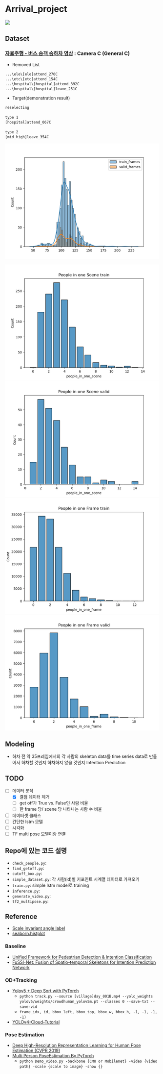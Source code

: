 # Arrival_project
![](./assets/poster.png)

## Dataset
### [자율주행 - 버스 승객 승하차 영상](https://aihub.or.kr/aidata/34166) : Camera C (General C)
- Removed List
```
...\ele\[ele]attend_270C
...\etc\[etc]attend_154C
...\hospital\[hospital]attend_392C
...\hospital\[hospital]leave_251C
```
- Target(demonstration result)

```
reselecting

type 1
[hospital]attend_067C

type 2
[mid_high]leave_354C

```
![](./assets/check_frame.png)

![](./assets/people_in_one_scene_train.png)
![](./assets/people_in_one_scene_valid.png)
![](./assets/people_in_one_frame_train.png)
![](./assets/people_in_one_frame_valid.png)

## Modeling
- 하차 전 약 35프레임에서의 각 사람의 skeleton data를 time series data로 만들어서 하차할 것인지 하차하지 않을 것인지 Intention Prediction

## TODO
- [ ] 데이터 분석
    - [x] 결점 데이터 제거
    - [ ] get off가 True vs. False인 사람 비율
    - [ ] 한 frame 당/ scene 당 나타나는 사람 수 비율
- [ ] 데이터셋 클래스
- [ ] 간단한 lstm 모델
- [ ] 시각화
- [ ] TF multi pose 모델이랑 연결

## Repo에 있는 코드 설명
- `check_people.py`:
- `find_getoff.py`:
- `cutoff_box.py`:
- `simple_dataset.py`: 각 사람(id)별 키포인트 시계열 데이터로 가져오기
- `train.py`: simple lstm model로 training
- `inference.py`: 
- `generate_video.py`:
- `tf2_multipose.py`:

## Reference
- [Scale invariant angle label](https://matplotlib.org/stable/gallery/text_labels_and_annotations/angle_annotation.html#sphx-glr-gallery-text-labels-and-annotations-angle-annotation-py)
- [seaborn.histplot](https://seaborn.pydata.org/generated/seaborn.histplot.html)

### Baseline
- [Unified Framework for Pedestrian Detection & Intention Classification](https://github.com/mjpramirez/Volvo-DataX)
- [FuSSI-Net: Fusion of Spatio-temporal Skeletons for Intention Prediction Network](https://matthew29tang.github.io/pid-model/#/)

### OD+Tracking
- [Yolov5 + Deep Sort with PyTorch](https://github.com/mikel-brostrom/Yolov5_DeepSort_Pytorch)
    - `python track.py --source [village]day_001B.mp4 --yolo_weights yolov5/weights/crowdhuman_yolov5m.pt --classes 0 --save-txt --save-vid`
    - `frame_idx, id, bbox_left, bbox_top, bbox_w, bbox_h, -1, -1, -1, -1)`
- [YOLOv4-Cloud-Tutorial](https://github.com/theAIGuysCode/YOLOv4-Cloud-Tutorial)

### Pose Estimation
- [Deep High-Resolution Representation Learning for Human Pose Estimation (CVPR 2019)](https://github.com/leoxiaobin/deep-high-resolution-net.pytorch)
- [Multi Person PoseEstimation By PyTorch](https://github.com/tensorboy/pytorch_Realtime_Multi-Person_Pose_Estimation)
    - `python Demo_video.py -backbone {CMU or Mobilenet} -video {video path} -scale {scale to image} -show {}`